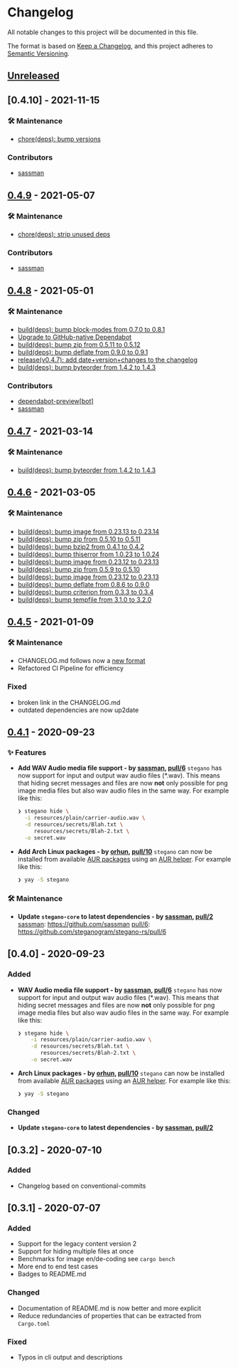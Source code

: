 # Changelog
All notable changes to this project will be documented in this file.

The format is based on [Keep a Changelog](https://keepachangelog.com/en/1.0.0/),
and this project adheres to [Semantic Versioning](https://semver.org/spec/v2.0.0.html).

## [Unreleased]
## [0.4.10] - 2021-11-15
### 🛠️ Maintenance
- [chore(deps): bump versions](7f4aba395002a2c5beaba3ba8b58548e4f7c9723)

### Contributors
- [sassman](https://github.com/sassman)

## [0.4.9] - 2021-05-07
### 🛠️ Maintenance
- [chore(deps): strip unused deps](https://github.com/steganogram/stegano-rs/pull/35)

### Contributors
- [sassman](https://github.com/sassman)

## [0.4.8] - 2021-05-01
### 🛠️ Maintenance
- [build(deps): bump block-modes from 0.7.0 to 0.8.1](https://github.com/steganogram/stegano-rs/pull/32)
- [Upgrade to GitHub-native Dependabot](https://github.com/steganogram/stegano-rs/pull/30)
- [build(deps): bump zip from 0.5.11 to 0.5.12](https://github.com/steganogram/stegano-rs/pull/29)
- [build(deps): bump deflate from 0.9.0 to 0.9.1](https://github.com/steganogram/stegano-rs/pull/28)
- [release(v0.4.7): add date+version+changes to the changelog](https://github.com/steganogram/stegano-rs/pull/27)
- [build(deps): bump byteorder from 1.4.2 to 1.4.3](https://github.com/steganogram/stegano-rs/pull/26)

### Contributors
- [dependabot-preview[bot]](https://github.com/apps/dependabot-preview)
- [sassman](https://github.com/sassman)

## [0.4.7] - 2021-03-14
### 🛠️ Maintenance
- [build(deps): bump byteorder from 1.4.2 to 1.4.3](https://github.com/steganogram/stegano-rs/pull/26)

## [0.4.6] - 2021-03-05
### 🛠️ Maintenance
- [build(deps): bump image from 0.23.13 to 0.23.14](https://github.com/steganogram/stegano-rs/pull/24)
- [build(deps): bump zip from 0.5.10 to 0.5.11](https://github.com/steganogram/stegano-rs/pull/23)
- [build(deps): bump bzip2 from 0.4.1 to 0.4.2](https://github.com/steganogram/stegano-rs/pull/22)
- [build(deps): bump thiserror from 1.0.23 to 1.0.24](https://github.com/steganogram/stegano-rs/pull/21)
- [build(deps): bump image from 0.23.12 to 0.23.13](https://github.com/steganogram/stegano-rs/pull/20)
- [build(deps): bump zip from 0.5.9 to 0.5.10](https://github.com/steganogram/stegano-rs/pull/19)
- [build(deps): bump image from 0.23.12 to 0.23.13](https://github.com/steganogram/stegano-rs/pull/18)
- [build(deps): bump deflate from 0.8.6 to 0.9.0](https://github.com/steganogram/stegano-rs/pull/17)
- [build(deps): bump criterion from 0.3.3 to 0.3.4](https://github.com/steganogram/stegano-rs/pull/16)
- [build(deps): bump tempfile from 3.1.0 to 3.2.0](https://github.com/steganogram/stegano-rs/pull/14)

## [0.4.5] - 2021-01-09
### 🛠️ Maintenance
- CHANGELOG.md follows now a [new format](https://keepachangelog.com/en/1.0.0/)
- Refactored CI Pipeline for efficiency
### Fixed
- broken link in the CHANGELOG.md
- outdated dependencies are now up2date

## [0.4.1] - 2020-09-23
### ✨ Features
- **Add WAV Audio media file support - by [sassman], [pull/6]**
  `stegano` has now support for input and output wav audio files (*.wav). This means that hiding secret messages and files are now **not** only possible for png image media files but also wav audio files in the same way. For example like this:

  ```sh
  ❯ stegano hide \
    -i resources/plain/carrier-audio.wav \
    -d resources/secrets/Blah.txt \
       resources/secrets/Blah-2.txt \
    -o secret.wav
  ``` 

  [sassman]: https://github.com/sassman
  [pull/6]: https://github.com/steganogram/stegano-rs/pull/6
    
- **Add Arch Linux packages - by [orhun], [pull/10]**
  `stegano` can now be installed from available [AUR packages](https://aur.archlinux.org/packages/?O=0&SeB=b&K=stegano&outdated=&SB=n&SO=a&PP=50&do_Search=Go) using an [AUR helper](https://wiki.archlinux.org/index.php/AUR_helpers). For example like this:

  ```sh
  ❯ yay -S stegano
  ```

  [orhun]: https://github.com/orhun
  [pull/10]: https://github.com/steganogram/stegano-rs/pull/10

### 🛠️ Maintenance
- **Update `stegano-core` to latest dependencies - by [sassman], [pull/2]**
  [sassman]: https://github.com/sassman
  [pull/6]: https://github.com/steganogram/stegano-rs/pull/6

## [0.4.0] - 2020-09-23
### Added
- **WAV Audio media file support - by [sassman], [pull/6]** 
    `stegano` has now support for input and output wav audio files (*.wav). This means that hiding secret messages and files are now **not** only possible for png image media files but also wav audio files in the same way. For example like this: 
    ```sh
    ❯ stegano hide \
        -i resources/plain/carrier-audio.wav \
        -d resources/secrets/Blah.txt \
           resources/secrets/Blah-2.txt \
        -o secret.wav
    ```
- **Arch Linux packages - by [orhun], [pull/10]**
    `stegano` can now be installed from available [AUR packages](https://aur.archlinux.org/packages/?O=0&SeB=b&K=stegano&outdated=&SB=n&SO=a&PP=50&do_Search=Go) using an [AUR helper](https://wiki.archlinux.org/index.php/AUR_helpers). For example like this:
    ```sh
    ❯ yay -S stegano
    ```

### Changed 
- **Update `stegano-core` to latest dependencies - by [sassman], [pull/2]**

[sassman]: https://github.com/sassman
[orhun]: https://github.com/orhun
[pull/6]: https://github.com/steganogram/stegano-rs/pull/6
[pull/10]: https://github.com/steganogram/stegano-rs/pull/10
[pull/2]: https://github.com/steganogram/stegano-rs/pull/2

## [0.3.2] - 2020-07-10
### Added 
- Changelog based on conventional-commits

## [0.3.1] - 2020-07-07
### Added
- Support for the legacy content version 2
- Support for hiding multiple files at once
- Benchmarks for image en/de-coding see `cargo bench`
- More end to end test cases
- Badges to README.md

### Changed
- Documentation of README.md is now better and more explicit
- Reduce redundancies of properties that can be extracted from `Cargo.toml`

### Fixed
- Typos in cli output and descriptions

[Unreleased]: https://github.com/steganogram/stegano-rs/compare/v0.4.9...HEAD
[0.4.9]: https://github.com/steganogram/stegano-rs/compare/v0.4.9...v0.4.8
[0.4.8]: https://github.com/steganogram/stegano-rs/compare/v0.4.8...v0.4.7
[0.4.7]: https://github.com/steganogram/stegano-rs/compare/v0.4.7...v0.4.6
[0.4.6]: https://github.com/steganogram/stegano-rs/compare/v0.4.6...v0.4.5
[0.4.5]: https://github.com/steganogram/stegano-rs/compare/v0.4.5...v0.4.1
[0.4.1]: https://github.com/steganogram/stegano-rs/compare/v0.4.0...v0.4.1
